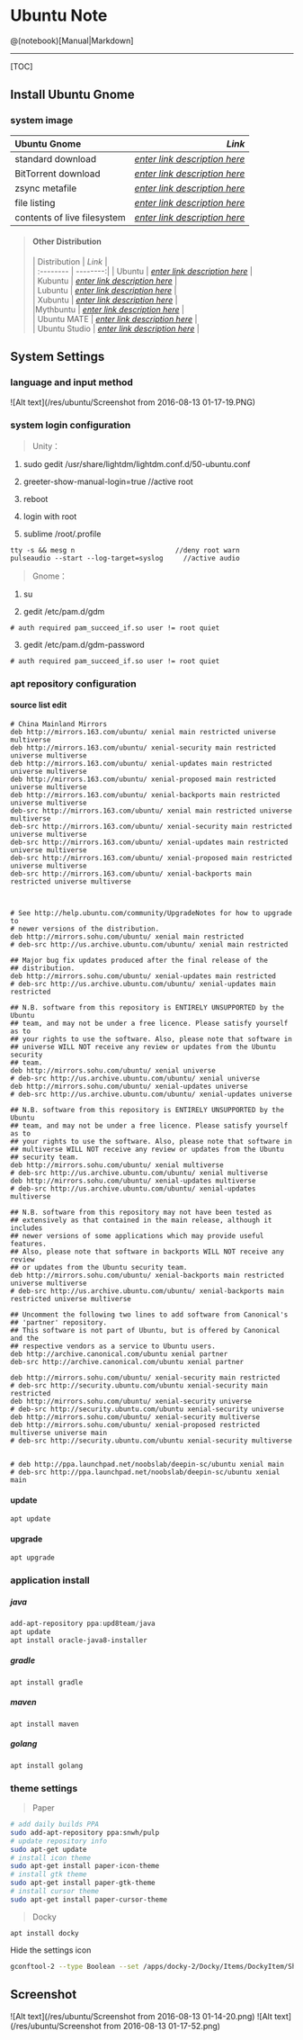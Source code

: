 
# Ubuntu Note

@(notebook)[Manual|Markdown]



----------

[TOC]

## Install Ubuntu Gnome
### system image

| Ubuntu Gnome      |     *Link* |   
| :-------- | --------:|
| standard download|*[enter link description here](http://cdimage.ubuntu.com/ubuntu-gnome/releases/16.04.1/release/ubuntu-gnome-16.04.1-desktop-amd64.iso)* |
| BitTorrent download|    *[enter link description here](http://cdimage.ubuntu.com/ubuntu-gnome/releases/16.04.1/release/ubuntu-gnome-16.04.1-desktop-amd64.iso.torrent)* |
|zsync metafile | *[enter link description here](http://cdimage.ubuntu.com/ubuntu-gnome/releases/16.04.1/release/ubuntu-gnome-16.04.1-desktop-amd64.iso.zsync)* |
| file listing | *[enter link description here](http://cdimage.ubuntu.com/ubuntu-gnome/releases/16.04.1/release/ubuntu-gnome-16.04.1-desktop-amd64.list)* |
| contents of live filesystem | *[enter link description here](http://cdimage.ubuntu.com/ubuntu-gnome/releases/16.04.1/release/ubuntu-gnome-16.04.1-desktop-amd64.manifest)* |


>
> #### Other Distribution
> | Distribution      |     *Link* |   
| :-------- | --------:|
| Ubuntu     |    *[enter link description here](http://releases.ubuntu.com/16.04/ubuntu-16.04.1-desktop-amd64.iso.torrent)* |  
| Kubuntu   |   *[enter link description here](http://cdimage.ubuntu.com/kubuntu/releases/16.04.1/release/kubuntu-16.04.1-desktop-amd64.iso.torrent)* |  
| Lubuntu    |   *[enter link description here](http://cdimage.ubuntu.com/lubuntu/releases/16.04.1/release/lubuntu-16.04.1-desktop-amd64.iso.torrent)* |  
| Xubuntu    |   *[enter link description here](http://cdimage.ubuntu.com/xubuntu/releases/16.04.1/release/xubuntu-16.04.1-desktop-amd64.iso.torrent)* |  
|Mythbuntu    |   *[enter link description here](http://cdimage.ubuntu.com/mythbuntu/releases/16.04.1/release/mythbuntu-16.04.1-desktop-amd64.iso.torrent)* |  
| Ubuntu MATE    |   *[enter link description here](http://cdimage.ubuntu.com/ubuntu-mate/releases/16.04.1/release/ubuntu-mate-16.04.1-desktop-amd64.iso.torrent)* |  
| Ubuntu Studio    |   *[enter link description here](http://cdimage.ubuntu.com/ubuntustudio/releases/16.04.1/release/ubuntustudio-16.04.1-dvd-amd64.iso.torrent)* |  



## System Settings
### language and input method
![Alt text](/res/ubuntu/Screenshot from 2016-08-13 01-17-19.PNG)


### system login configuration
> Unity：

1. sudo gedit /usr/share/lightdm/lightdm.conf.d/50-ubuntu.conf

2. greeter-show-manual-login=true              //active root

3. reboot
4. login with root
5. sublime /root/.profile
```
tty -s && mesg n                         //deny root warn
pulseaudio --start --log-target=syslog     //active audio
```
> Gnome：

1. su

2. gedit /etc/pam.d/gdm
```nginx
# auth required pam_succeed_if.so user != root quiet
```
3. gedit /etc/pam.d/gdm-password
```nginx
# auth required pam_succeed_if.so user != root quiet
```
### apt repository configuration
#### source list edit    

```nginx
# China Mainland Mirrors
deb http://mirrors.163.com/ubuntu/ xenial main restricted universe multiverse
deb http://mirrors.163.com/ubuntu/ xenial-security main restricted universe multiverse
deb http://mirrors.163.com/ubuntu/ xenial-updates main restricted universe multiverse
deb http://mirrors.163.com/ubuntu/ xenial-proposed main restricted universe multiverse
deb http://mirrors.163.com/ubuntu/ xenial-backports main restricted universe multiverse
deb-src http://mirrors.163.com/ubuntu/ xenial main restricted universe multiverse
deb-src http://mirrors.163.com/ubuntu/ xenial-security main restricted universe multiverse
deb-src http://mirrors.163.com/ubuntu/ xenial-updates main restricted universe multiverse
deb-src http://mirrors.163.com/ubuntu/ xenial-proposed main restricted universe multiverse
deb-src http://mirrors.163.com/ubuntu/ xenial-backports main restricted universe multiverse



# See http://help.ubuntu.com/community/UpgradeNotes for how to upgrade to
# newer versions of the distribution.
deb http://mirrors.sohu.com/ubuntu/ xenial main restricted
# deb-src http://us.archive.ubuntu.com/ubuntu/ xenial main restricted

## Major bug fix updates produced after the final release of the
## distribution.
deb http://mirrors.sohu.com/ubuntu/ xenial-updates main restricted
# deb-src http://us.archive.ubuntu.com/ubuntu/ xenial-updates main restricted

## N.B. software from this repository is ENTIRELY UNSUPPORTED by the Ubuntu
## team, and may not be under a free licence. Please satisfy yourself as to
## your rights to use the software. Also, please note that software in
## universe WILL NOT receive any review or updates from the Ubuntu security
## team.
deb http://mirrors.sohu.com/ubuntu/ xenial universe
# deb-src http://us.archive.ubuntu.com/ubuntu/ xenial universe
deb http://mirrors.sohu.com/ubuntu/ xenial-updates universe
# deb-src http://us.archive.ubuntu.com/ubuntu/ xenial-updates universe

## N.B. software from this repository is ENTIRELY UNSUPPORTED by the Ubuntu
## team, and may not be under a free licence. Please satisfy yourself as to
## your rights to use the software. Also, please note that software in
## multiverse WILL NOT receive any review or updates from the Ubuntu
## security team.
deb http://mirrors.sohu.com/ubuntu/ xenial multiverse
# deb-src http://us.archive.ubuntu.com/ubuntu/ xenial multiverse
deb http://mirrors.sohu.com/ubuntu/ xenial-updates multiverse
# deb-src http://us.archive.ubuntu.com/ubuntu/ xenial-updates multiverse

## N.B. software from this repository may not have been tested as
## extensively as that contained in the main release, although it includes
## newer versions of some applications which may provide useful features.
## Also, please note that software in backports WILL NOT receive any review
## or updates from the Ubuntu security team.
deb http://mirrors.sohu.com/ubuntu/ xenial-backports main restricted universe multiverse
# deb-src http://us.archive.ubuntu.com/ubuntu/ xenial-backports main restricted universe multiverse

## Uncomment the following two lines to add software from Canonical's
## 'partner' repository.
## This software is not part of Ubuntu, but is offered by Canonical and the
## respective vendors as a service to Ubuntu users.
deb http://archive.canonical.com/ubuntu xenial partner
deb-src http://archive.canonical.com/ubuntu xenial partner

deb http://mirrors.sohu.com/ubuntu/ xenial-security main restricted
# deb-src http://security.ubuntu.com/ubuntu xenial-security main restricted
deb http://mirrors.sohu.com/ubuntu/ xenial-security universe
# deb-src http://security.ubuntu.com/ubuntu xenial-security universe
deb http://mirrors.sohu.com/ubuntu/ xenial-security multiverse
deb http://mirrors.sohu.com/ubuntu/ xenial-proposed restricted multiverse universe main
# deb-src http://security.ubuntu.com/ubuntu xenial-security multiverse


# deb http://ppa.launchpad.net/noobslab/deepin-sc/ubuntu xenial main
# deb-src http://ppa.launchpad.net/noobslab/deepin-sc/ubuntu xenial main
```   


#### update
```
apt update
```
#### upgrade
```
apt upgrade
```
### application install
##### java
```powershell
add-apt-repository ppa:upd8team/java
apt update
apt install oracle-java8-installer
```
##### gradle
```
apt install gradle
```
##### maven
```
apt install maven
```
##### golang
```
apt install golang
```
### theme settings

> Paper
```bash
# add daily builds PPA
sudo add-apt-repository ppa:snwh/pulp
# update repository info
sudo apt-get update
# install icon theme
sudo apt-get install paper-icon-theme
# install gtk theme
sudo apt-get install paper-gtk-theme
# install cursor theme
sudo apt-get install paper-cursor-theme
```
> Docky
```
apt install docky
```
Hide the settings icon
```bash
gconftool-2 --type Boolean --set /apps/docky-2/Docky/Items/DockyItem/ShowDockyItem False
```

## Screenshot
![Alt text](/res/ubuntu/Screenshot from 2016-08-13 01-14-20.png)
![Alt text](/res/ubuntu/Screenshot from 2016-08-13 01-17-52.png)

